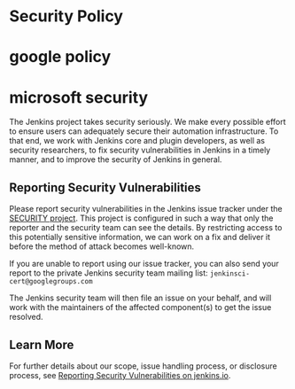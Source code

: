 # Security Policy
# google policy
# microsoft security

The Jenkins project takes security seriously.
We make every possible effort to ensure users can adequately secure their automation infrastructure.
To that end, we work with Jenkins core and plugin developers, as well as security researchers, to fix security vulnerabilities in Jenkins in a timely manner, and to improve the security of Jenkins in general.

## Reporting Security Vulnerabilities

Please report security vulnerabilities in the Jenkins issue tracker under the [SECURITY project](https://issues.jenkins.io/browse/SECURITY).
This project is configured in such a way that only the reporter and the security team can see the details.
By restricting access to this potentially sensitive information, we can work on a fix and deliver it before the method of attack becomes well-known.

If you are unable to report using our issue tracker, you can also send your report to the private Jenkins security team mailing list: `jenkinsci-cert@googlegroups.com`

The Jenkins security team will then file an issue on your behalf, and will work with the maintainers of the affected component(s) to get the issue resolved.

## Learn More

For further details about our scope, issue handling process, or disclosure process, see [Reporting Security Vulnerabilities on jenkins.io](https://jenkins.io/security/reporting/).
